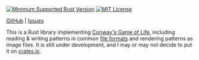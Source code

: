 [![Minimum Supported Rust Version](https://img.shields.io/badge/MSRV-1.74-orange)](https://www.rust-lang.org)
[![MIT License](https://img.shields.io/github/license/jwodder/life.svg)](https://opensource.org/licenses/MIT)

[GitHub](https://github.com/jwodder/life) | [Issues](https://github.com/jwodder/life/issues)

This is a Rust library implementing [Conway's Game of Life][], including
reading & writing patterns in common [file formats][] and rendering patterns as
image files.  It is still under development, and I may or may not decide to put
it on [crates.io](https://crates.io).

[Conway's Game of Life]: https://en.wikipedia.org/wiki/Conway%27s_Game_of_Life
[file formats]: https://conwaylife.com/wiki/File_formats
